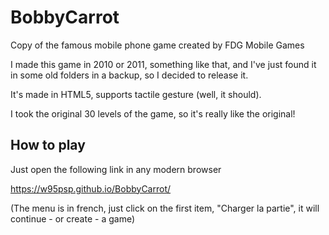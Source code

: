<!--- title: BobbyCarrot -->

# BobbyCarrot
<!--- en -->
Copy of the famous mobile phone game created by FDG Mobile Games

I made this game in 2010 or 2011, something like that, and I've just found it in some old folders in a backup, so I decided to release it.

It's made in HTML5, supports tactile gesture (well, it should).

I took the original 30 levels of the game, so it's really like the original!
<!--- /en -->

## How to play
Just open the following link in any modern browser

https://w95psp.github.io/BobbyCarrot/

(The menu is in french, just click on the first item, "Charger la partie", it will continue - or create - a game)
